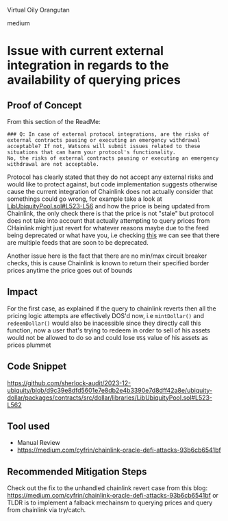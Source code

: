 Virtual Oily Orangutan

medium

# Issue with current external integration in regards to the availability of querying prices


## Proof of Concept

From this section of the ReadMe:

```
### Q: In case of external protocol integrations, are the risks of external contracts pausing or executing an emergency withdrawal acceptable? If not, Watsons will submit issues related to these situations that can harm your protocol's functionality.
No, the risks of external contracts pausing or executing an emergency withdrawal are not acceptable.
```

Protocol has clearly stated that they do not accept any external risks and would like to protect against, but code implementation suggests otherwise cause the current integration of Chainlink does not actually consider that somethings could go wrong, for example take a look at [LibUbiquityPool.sol#L523-L56](https://github.com/sherlock-audit/2023-12-ubiquity/blob/d9c39e8dfd5601e7e8db2e4b3390e7d8dff42a8e/ubiquity-dollar/packages/contracts/src/dollar/libraries/LibUbiquityPool.sol#L523-L562) and how the price is being updated from Chainlink, the only check there is that the price is not "stale" but protocol does not take into account that actually attempting to query prices from CHainlink might just revert for whatever reasons maybe due to the feed being deprecated or what have you, i.e checking [this](https://docs.chain.link/data-feeds/price-feeds/addresses?network=ethereum&page=1&categories=deprecating) we can see that there are multiple feeds that are soon to be deprecated.

Another issue here is the fact that there are no min/max circuit breaker checks, this is cause Chainlink is known to return their specified border prices anytime the price goes out of bounds

## Impact

For the first case, as explained if the query to chainlink reverts then all the pricing logic attempts are effectively DOS'd now, i.e `mintDollar()` and `redeemDollar()` would also be inacessible since they directly call this function, now a user that's trying to redeem in order to sell of his assets would not be allowed to do so and could lose `US$` value of his assets as prices plummet

## Code Snippet

https://github.com/sherlock-audit/2023-12-ubiquity/blob/d9c39e8dfd5601e7e8db2e4b3390e7d8dff42a8e/ubiquity-dollar/packages/contracts/src/dollar/libraries/LibUbiquityPool.sol#L523-L562

## Tool used

- Manual Review
- https://medium.com/cyfrin/chainlink-oracle-defi-attacks-93b6cb6541bf

## Recommended Mitigation Steps

Check out the fix to the unhandled chainlink revert case from this blog: https://medium.com/cyfrin/chainlink-oracle-defi-attacks-93b6cb6541bf or TLDR is to implement a falback mechainsm to querying prices and query from chainlink via try/catch.